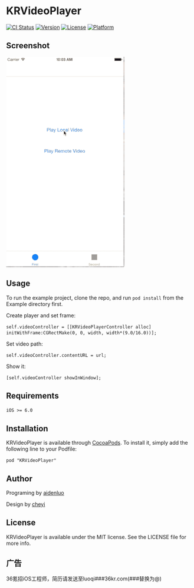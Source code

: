 # KRVideoPlayer

[![CI Status](https://travis-ci.org/36Kr-Mobile/KRVideoPlayer.svg)](https://travis-ci.org/aidenluo/KRVideoPlayer)
[![Version](https://img.shields.io/cocoapods/v/KRVideoPlayer.svg?style=flat)](http://cocoapods.org/pods/KRVideoPlayer)
[![License](https://img.shields.io/cocoapods/l/KRVideoPlayer.svg?style=flat)](http://cocoapods.org/pods/KRVideoPlayer)
[![Platform](https://img.shields.io/cocoapods/p/KRVideoPlayer.svg?style=flat)](http://cocoapods.org/pods/KRVideoPlayer)

## Screenshot

![screenshot](kr_player.gif)

## Usage

To run the example project, clone the repo, and run `pod install` from the Example directory first.

Create player and set frame:

```
self.videoController = [[KRVideoPlayerController alloc] initWithFrame:CGRectMake(0, 0, width, width*(9.0/16.0))];
```

Set video path:

```
self.videoController.contentURL = url;
```

Show it:

```
[self.videoController showInWindow];
```

## Requirements

`iOS >= 6.0`

## Installation

KRVideoPlayer is available through [CocoaPods](http://cocoapods.org). To install
it, simply add the following line to your Podfile:

```
pod "KRVideoPlayer"
```

## Author

Programing by [aidenluo](http://weibo.com/1840543654)

Design by [cheyi](http://weibo.com/322160605)

## License

KRVideoPlayer is available under the MIT license. See the LICENSE file for more info.

## 广告

36氪招iOS工程师，简历请发送至luoqi###36kr.com(###替换为@)